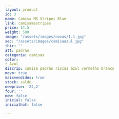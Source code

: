 ```yaml
---
layout: product
id: 3
name: Camisa MS Stripes Blue
link: camisamsstripes
price: 14.5
weight: 500
image: "/assets/images/novas/1.1.jpg"
sec: "/assets/images/camisaazul.jpg"
thir: ''
att: padrao
categoria: camisas
color:
- Azul
discrip: camisa padrao riscas azul vermelho branco
novo: true
maisvendidos: true
stock: saldo
newprice: '24,2'
four: ''
new: false
inicial: false
inicialhat: false

---
```

